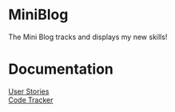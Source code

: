 # MiniBlog
 The Mini Blog tracks and displays my new skills!

# Documentation
[User Stories](https://docs.google.com/document/d/1K8SfuJBXyorVPeY-UaNKFKC5gsvN09cHXdN6FCyTxXI/edit?usp=sharing) <br />
[Code Tracker](https://docs.google.com/document/d/1O9A-aeHk5koeBj2SCMS9iwqU04BsMJQ5I9HDoud35c0/edit?usp=sharing) <br />
